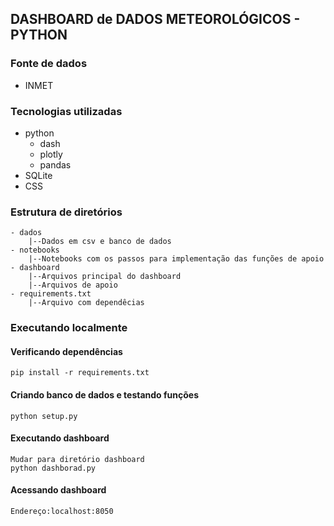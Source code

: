 ## DASHBOARD de DADOS METEOROLÓGICOS - PYTHON


### __Fonte de dados__
- INMET  

  
### __Tecnologias utilizadas__
- python
	- dash
	- plotly
	- pandas
- SQLite
- CSS

### __Estrutura de diretórios__
	- dados
		|--Dados em csv e banco de dados
	- notebooks
		|--Notebooks com os passos para implementação das funções de apoio
	- dashboard
		|--Arquivos principal do dashboard
		|--Arquivos de apoio
	- requirements.txt 
		|--Arquivo com dependêcias

### __Executando localmente__

 #### Verificando dependências  
	pip install -r requirements.txt

#### Criando banco de dados e testando funções  
	python setup.py

#### Executando dashboard
	Mudar para diretório dashboard
	python dashborad.py

#### Acessando dashboard  
	Endereço:localhost:8050


